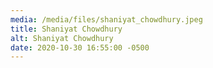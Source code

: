 ```yaml
---
media: /media/files/shaniyat_chowdhury.jpeg
title: Shaniyat Chowdhury
alt: Shaniyat Chowdhury
date: 2020-10-30 16:55:00 -0500
---
```

